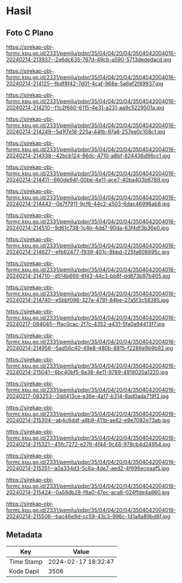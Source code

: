 # Hasil

## Foto C Plano

https://sirekap-obj-formc.kpu.go.id/2331/pemilu/pdpr/35/04/04/20/04/3504042004016-20240214-213937--2e6dc635-767d-49cb-a590-5713dededacd.jpg

https://sirekap-obj-formc.kpu.go.id/2331/pemilu/pdpr/35/04/04/20/04/3504042004016-20240214-214125--fbdf8f42-7d01-4caf-968e-5a6ef2f89937.jpg

https://sirekap-obj-formc.kpu.go.id/2331/pemilu/pdpr/35/04/04/20/04/3504042004016-20240214-214210--f1c2f660-6115-4e31-a231-aa9c5229501a.jpg

https://sirekap-obj-formc.kpu.go.id/2331/pemilu/pdpr/35/04/04/20/04/3504042004016-20240214-214249--5d1f7e18-225a-44fb-97a6-257ee0c108c1.jpg

https://sirekap-obj-formc.kpu.go.id/2331/pemilu/pdpr/35/04/04/20/04/3504042004016-20240214-214338--42bcb124-86dc-4710-a8bf-824436d96cc1.jpg

https://sirekap-obj-formc.kpu.go.id/2331/pemilu/pdpr/35/04/04/20/04/3504042004016-20240214-214411--860de94f-00be-4e11-ace7-40ba403b6789.jpg

https://sirekap-obj-formc.kpu.go.id/2331/pemilu/pdpr/35/04/04/20/04/3504042004016-20240214-214442--0e7f7911-9cf6-44c2-a503-6dac46996ab8.jpg

https://sirekap-obj-formc.kpu.go.id/2331/pemilu/pdpr/35/04/04/20/04/3504042004016-20240214-214510--9d61c738-1c4b-4dd7-90da-63f4df3b36e0.jpg

https://sirekap-obj-formc.kpu.go.id/2331/pemilu/pdpr/35/04/04/20/04/3504042004016-20240214-214627--efb62477-f939-401c-8bbd-225fa608895c.jpg

https://sirekap-obj-formc.kpu.go.id/2331/pemilu/pdpr/35/04/04/20/04/3504042004016-20240214-214710--d514b666-6f43-44c3-bb8f-dd673b97b405.jpg

https://sirekap-obj-formc.kpu.go.id/2331/pemilu/pdpr/35/04/04/20/04/3504042004016-20240214-214740--e5bbf096-327a-478f-84be-27a5f3c58385.jpg

https://sirekap-obj-formc.kpu.go.id/2331/pemilu/pdpr/35/04/04/20/04/3504042004016-20240217-084045--ffac0cac-2f7c-4352-a431-5fa0a94413f7.jpg

https://sirekap-obj-formc.kpu.go.id/2331/pemilu/pdpr/35/04/04/20/04/3504042004016-20240214-214956--5ad56c40-49e8-480b-8815-f2286e9b9b92.jpg

https://sirekap-obj-formc.kpu.go.id/2331/pemilu/pdpr/35/04/04/20/04/3504042004016-20240214-215041--6bc40bf5-8a38-4e11-9789-4918020a1220.jpg

https://sirekap-obj-formc.kpu.go.id/2331/pemilu/pdpr/35/04/04/20/04/3504042004016-20240217-083253--2dd413ce-a36e-4a17-b314-6ad0ada719f2.jpg

https://sirekap-obj-formc.kpu.go.id/2331/pemilu/pdpr/35/04/04/20/04/3504042004016-20240214-215304--ab4c6ddf-a8b9-411b-ae62-e9e7082e73ab.jpg

https://sirekap-obj-formc.kpu.go.id/2331/pemilu/pdpr/35/04/04/20/04/3504042004016-20240214-215321--45fc7272-e276-4f44-9c48-978cb4d24954.jpg

https://sirekap-obj-formc.kpu.go.id/2331/pemilu/pdpr/35/04/04/20/04/3504042004016-20240214-215351--a0a334d3-5c6a-4de7-aed2-4f696eceaaf5.jpg

https://sirekap-obj-formc.kpu.go.id/2331/pemilu/pdpr/35/04/04/20/04/3504042004016-20240214-215424--0a58db28-f8a0-47ec-aca6-024ffde4a860.jpg

https://sirekap-obj-formc.kpu.go.id/2331/pemilu/pdpr/35/04/04/20/04/3504042004016-20240214-215506--bac46e9d-cc59-43c3-996c-1d1a8a89bd6f.jpg


## Metadata

| Key        | Value               |
| ---------- | ------------------- |
| Time Stamp | 2024-02-17 18:32:47 |
| Kode Dapil | 3506                |



